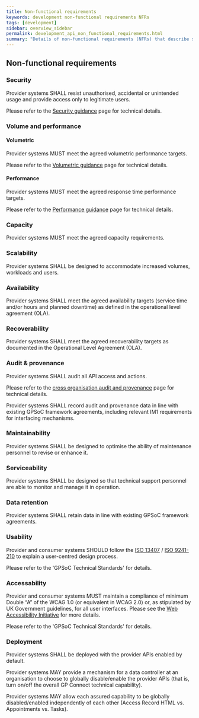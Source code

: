 ```yaml
---
title: Non-functional requirements
keywords: development non-functional requirements NFRs
tags: [development]
sidebar: overview_sidebar
permalink: development_api_non_functional_requirements.html
summary: "Details of non-functional requirements (NFRs) that describe system attributes such as security, reliability, maintainability, scalability, and usability (often referred to as the “ilities”)"
---
```


## Non-functional requirements ##

### Security ###

Provider systems SHALL resist unauthorised, accidental or unintended usage and provide access only to legitimate users.

Please refer to the [Security guidance](development_api_security_guidance.html) page for technical details.

### Volume and performance ###

#### Volumetric ####

Provider systems MUST meet the agreed volumetric performance targets.

Please refer to the [Volumetric guidance](development_api_volume_and_performance.html#volumetrics) page for technical details.

#### Performance ####

Provider systems MUST meet the agreed response time performance targets.

Please refer to the [Performance guidance](development_api_volume_and_performance.html#performance) page for technical details.

### Capacity ###

Provider systems MUST meet the agreed capacity requirements.

### Scalability ###

Provider systems SHALL be designed to accommodate increased volumes, workloads and users.

### Availability ###

Provider systems SHALL meet the agreed availability targets (service time and/or hours and planned downtime) as defined in the operational level agreement (OLA).

### Recoverability ###

Provider systems SHALL meet the agreed recoverability targets as documented in the Operational Level Agreement (OLA).

### Audit & provenance ###

Provider systems SHALL audit all API access and actions.

Please refer to the [cross organisation audit and provenance](integration_cross_organisation_audit_and_provenance.html) page for technical details.

Provider systems SHALL record audit and provenance data in line with existing GPSoC framework agreements, including relevant IM1 requirements for interfacing mechanisms.

### Maintainability ###

Provider systems SHALL be designed to optimise the ability of maintenance personnel to revise or enhance it.

### Serviceability ###

Provider systems SHALL be designed so that technical support personnel are able to monitor and manage it in operation.

### Data retention ###

Provider systems SHALL retain data in line with existing GPSoC framework agreements.

### Usability ###

Provider and consumer systems SHOULD follow the [ISO 13407](https://www.iso.org/standard/21197.html) / [ISO 9241-210](https://www.iso.org/standard/52075.html) to explain a user-centred design process.

Please refer to the 'GPSoC Technical Standards' for details.

### Accessability ###

Provider and consumer systems MUST maintain a compliance of minimum Double “A” of the WCAG 1.0 (or equivalent in WCAG 2.0) or, as stipulated by UK Government guidelines, for all user interfaces. Please see the [Web Accessibility Initiative](https://www.w3.org/WAI/) for more details.

Please refer to the 'GPSoC Technical Standards' for details.

### Deployment ###

Provider systems SHALL be deployed with the provider APIs enabled by default.

Provider systems MAY provide a mechanism for a data controller at an organisation to choose to globally disable/enable the provider APIs (that is, turn on/off the overall GP Connect technical capability).

Provider systems MAY allow each assured capability to be globally disabled/enabled independently of each other (Access Record HTML vs. Appointments vs. Tasks).
	
